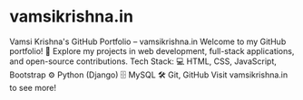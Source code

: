 # vamsikrishna.in
Vamsi Krishna's GitHub Portfolio – vamsikrishna.in Welcome to my GitHub portfolio! 🚀 Explore my projects in web development, full-stack applications, and open-source contributions.  Tech Stack: 💻 HTML, CSS, JavaScript, Bootstrap ⚙️ Python (Django) 🗄 MySQL 🛠 Git, GitHub  Visit vamsikrishna.in to see more! 
